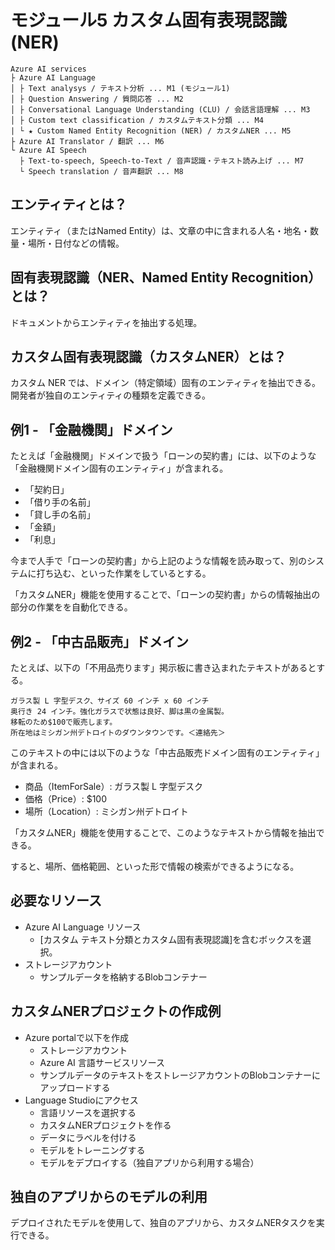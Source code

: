 # モジュール5 カスタム固有表現認識(NER)

```
Azure AI services
├ Azure AI Language
│ ├ Text analysys / テキスト分析 ... M1 (モジュール1)
│ ├ Question Answering / 質問応答 ... M2
│ ├ Conversational Language Understanding (CLU) / 会話言語理解 ... M3
│ ├ Custom text classification / カスタムテキスト分類 ... M4
| └ ★ Custom Named Entity Recognition (NER) / カスタムNER ... M5
├ Azure AI Translator / 翻訳 ... M6
└ Azure AI Speech
  ├ Text-to-speech, Speech-to-Text / 音声認識・テキスト読み上げ ... M7
  └ Speech translation / 音声翻訳 ... M8
```

## エンティティとは？

エンティティ（またはNamed Entity）は、文章の中に含まれる人名・地名・数量・場所・日付などの情報。

## 固有表現認識（NER、Named Entity Recognition）とは？

ドキュメントからエンティティを抽出する処理。

## カスタム固有表現認識（カスタムNER）とは？

カスタム NER では、ドメイン（特定領域）固有のエンティティを抽出できる。開発者が独自のエンティティの種類を定義できる。

## 例1 - 「金融機関」ドメイン

たとえば「金融機関」ドメインで扱う「ローンの契約書」には、以下のような「金融機関ドメイン固有のエンティティ」が含まれる。
- 「契約日」
- 「借り手の名前」
- 「貸し手の名前」
- 「金額」
- 「利息」

今まで人手で「ローンの契約書」から上記のような情報を読み取って、別のシステムに打ち込む、といった作業をしているとする。

「カスタムNER」機能を使用することで、「ローンの契約書」からの情報抽出の部分の作業をを自動化できる。

## 例2 - 「中古品販売」ドメイン

たとえば、以下の「不用品売ります」掲示板に書き込まれたテキストがあるとする。

```
ガラス製 L 字型デスク、サイズ 60 インチ x 60 インチ
奥行き 24 インチ。強化ガラスで状態は良好、脚は黒の金属製。
移転のため$100で販売します。
所在地はミシガン州デトロイトのダウンタウンです。＜連絡先＞
```

このテキストの中には以下のような「中古品販売ドメイン固有のエンティティ」が含まれる。

- 商品（ItemForSale）: ガラス製 L 字型デスク
- 価格（Price）: $100
- 場所（Location）: ミシガン州デトロイト

「カスタムNER」機能を使用することで、このようなテキストから情報を抽出できる。

すると、場所、価格範囲、といった形で情報の検索ができるようになる。

## 必要なリソース

- Azure AI Language リソース
  - [カスタム テキスト分類とカスタム固有表現認識]を含むボックスを選択。
- ストレージアカウント
  - サンプルデータを格納するBlobコンテナー

## カスタムNERプロジェクトの作成例

- Azure portalで以下を作成
  - ストレージアカウント
  - Azure AI 言語サービスリソース
  - サンプルデータのテキストをストレージアカウントのBlobコンテナーにアップロードする
- Language Studioにアクセス
  - 言語リソースを選択する
  - カスタムNERプロジェクトを作る
  - データにラベルを付ける
  - モデルをトレーニングする
  - モデルをデプロイする（独自アプリから利用する場合）

## 独自のアプリからのモデルの利用

デプロイされたモデルを使用して、独自のアプリから、カスタムNERタスクを実行できる。
